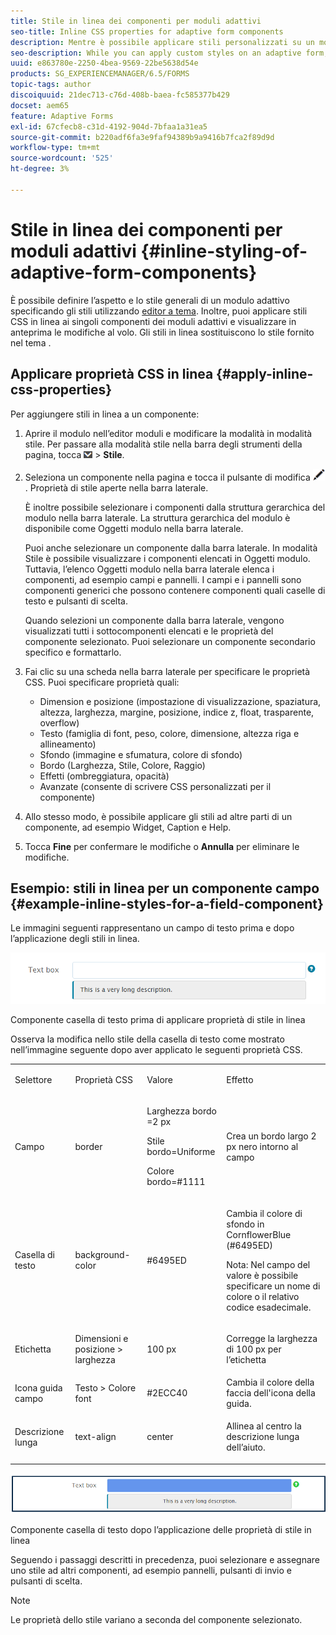 ```yaml
---
title: Stile in linea dei componenti per moduli adattivi
seo-title: Inline CSS properties for adaptive form components
description: Mentre è possibile applicare stili personalizzati su un modulo adattivo, è anche possibile applicare proprietà CSS in linea sui singoli componenti di un modulo adattivo.
seo-description: While you can apply custom styles on an adaptive form, you can also apply inline CSS properties on individual components of an adaptive form.
uuid: e863780e-2250-4bea-9569-22be5638d54e
products: SG_EXPERIENCEMANAGER/6.5/FORMS
topic-tags: author
discoiquuid: 21dec713-c76d-408b-baea-fc585377b429
docset: aem65
feature: Adaptive Forms
exl-id: 67cfecb8-c31d-4192-904d-7bfaa1a31ea5
source-git-commit: b220adf6fa3e9faf94389b9a9416b7fca2f89d9d
workflow-type: tm+mt
source-wordcount: '525'
ht-degree: 3%

---
```


# Stile in linea dei componenti per moduli adattivi {#inline-styling-of-adaptive-form-components}

È possibile definire l’aspetto e lo stile generali di un modulo adattivo specificando gli stili utilizzando [editor a tema](../../forms/using/themes.md). Inoltre, puoi applicare stili CSS in linea ai singoli componenti dei moduli adattivi e visualizzare in anteprima le modifiche al volo. Gli stili in linea sostituiscono lo stile fornito nel tema .

## Applicare proprietà CSS in linea {#apply-inline-css-properties}

Per aggiungere stili in linea a un componente:

1. Aprire il modulo nell’editor moduli e modificare la modalità in modalità stile. Per passare alla modalità stile nella barra degli strumenti della pagina, tocca ![elenco a discesa canvas](assets/canvas-drop-down.png) > **Stile**.
1. Seleziona un componente nella pagina e tocca il pulsante di modifica ![pulsante di modifica](assets/edit-button.png). Proprietà di stile aperte nella barra laterale.

   È inoltre possibile selezionare i componenti dalla struttura gerarchica del modulo nella barra laterale. La struttura gerarchica del modulo è disponibile come Oggetti modulo nella barra laterale.

   Puoi anche selezionare un componente dalla barra laterale. In modalità Stile è possibile visualizzare i componenti elencati in Oggetti modulo. Tuttavia, l’elenco Oggetti modulo nella barra laterale elenca i componenti, ad esempio campi e pannelli. I campi e i pannelli sono componenti generici che possono contenere componenti quali caselle di testo e pulsanti di scelta.

   Quando selezioni un componente dalla barra laterale, vengono visualizzati tutti i sottocomponenti elencati e le proprietà del componente selezionato. Puoi selezionare un componente secondario specifico e formattarlo.

1. Fai clic su una scheda nella barra laterale per specificare le proprietà CSS. Puoi specificare proprietà quali:

   * Dimension e posizione (impostazione di visualizzazione, spaziatura, altezza, larghezza, margine, posizione, indice z, float, trasparente, overflow)
   * Testo (famiglia di font, peso, colore, dimensione, altezza riga e allineamento)
   * Sfondo (immagine e sfumatura, colore di sfondo)
   * Bordo (Larghezza, Stile, Colore, Raggio)
   * Effetti (ombreggiatura, opacità)
   * Avanzate (consente di scrivere CSS personalizzati per il componente)

1. Allo stesso modo, è possibile applicare gli stili ad altre parti di un componente, ad esempio Widget, Caption e Help.
1. Tocca **Fine** per confermare le modifiche o **Annulla** per eliminare le modifiche.

## Esempio: stili in linea per un componente campo {#example-inline-styles-for-a-field-component}

Le immagini seguenti rappresentano un campo di testo prima e dopo l’applicazione degli stili in linea.

![Componente casella di testo prima dell’applicazione dello stile in linea](assets/no-style.png)

Componente casella di testo prima di applicare proprietà di stile in linea

Osserva la modifica nello stile della casella di testo come mostrato nell’immagine seguente dopo aver applicato le seguenti proprietà CSS.

<table>
 <tbody>
  <tr>
   <td><p>Selettore</p> </td>
   <td><p>Proprietà CSS</p> </td>
   <td><p>Valore</p> </td>
   <td><p>Effetto</p> </td>
  </tr>
  <tr>
   <td><p>Campo</p> </td>
   <td><p>border</p> </td>
   <td><p>Larghezza bordo =2 px</p> <p>Stile bordo=Uniforme</p> <p>Colore bordo=#1111</p> </td>
   <td><p>Crea un bordo largo 2 px nero intorno al campo</p> </td>
  </tr>
  <tr>
   <td><p>Casella di testo</p> </td>
   <td><p>background-color</p> </td>
   <td><p>#6495ED</p> </td>
   <td><p>Cambia il colore di sfondo in CornflowerBlue (#6495ED)</p> <p>Nota: Nel campo del valore è possibile specificare un nome di colore o il relativo codice esadecimale.</p> </td>
  </tr>
  <tr>
   <td><p>Etichetta</p> </td>
   <td><p>Dimensioni e posizione &gt; larghezza</p> </td>
   <td><p>100 px</p> </td>
   <td><p>Corregge la larghezza di 100 px per l’etichetta</p> </td>
  </tr>
  <tr>
   <td>Icona guida campo</td>
   <td>Testo &gt; Colore font</td>
   <td>#2ECC40</td>
   <td>Cambia il colore della faccia dell'icona della guida.</td>
  </tr>
  <tr>
   <td><p>Descrizione lunga</p> </td>
   <td><p>text-align</p> </td>
   <td><p>center</p> </td>
   <td><p>Allinea al centro la descrizione lunga dell’aiuto.</p> </td>
  </tr>
 </tbody>
</table>

![Stile della casella di testo dopo l’applicazione dello stile in linea](assets/applied-style.png)

Componente casella di testo dopo l’applicazione delle proprietà di stile in linea

Seguendo i passaggi descritti in precedenza, puoi selezionare e assegnare uno stile ad altri componenti, ad esempio pannelli, pulsanti di invio e pulsanti di scelta.

>[!NOTE]
>
>Le proprietà dello stile variano a seconda del componente selezionato.
